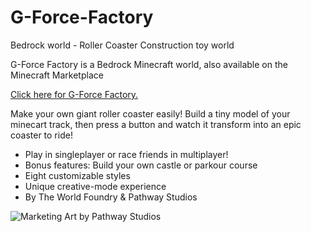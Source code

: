 # G-Force-Factory
Bedrock world - Roller Coaster Construction toy world

G-Force Factory is a Bedrock Minecraft world, also available on the Minecraft Marketplace

[Click here for G-Force Factory.](https://www.minecraft.net/en-us/marketplace/pdp?id=d6200840-c061-47ff-ab57-e2f4764485d7)

Make your own giant roller coaster easily! Build a tiny model of your minecart track, then press a button and watch it transform into an epic coaster to ride!

- Play in singleplayer or race friends in multiplayer!
- Bonus features: Build your own castle or parkour course
- Eight customizable styles
- Unique creative-mode experience
- By The World Foundry & Pathway Studios

![Marketing Art by Pathway Studios](https://xforgeassets002.xboxlive.com/pf-title-b63a0803d3653643-ee7b/25554c07-d7f6-402d-98c0-fcbf8232e541/GForceFactory_Thumbnail_0.jpg)
